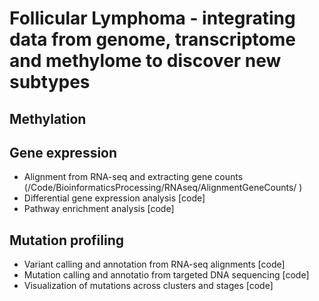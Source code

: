 # Follicular Lymphoma - integrating data from genome, transcriptome and methylome to discover new subtypes 

## Methylation

## Gene expression 

- Alignment from RNA-seq and extracting gene counts (/Code/BioinformaticsProcessing/RNAseq/AlignmentGeneCounts/
)
- Differential gene expression analysis [code]
- Pathway enrichment analysis [code] 

## Mutation profiling 

- Variant calling and annotation from RNA-seq alignments [code]
- Mutation calling and annotatio from targeted DNA sequencing [code]
- Visualization of mutations across clusters and stages [code] 
